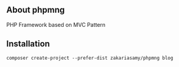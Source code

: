 ## About phpmng

PHP Framework based on MVC Pattern

## Installation
``
composer create-project --prefer-dist zakariasamy/phpmng blog
``
